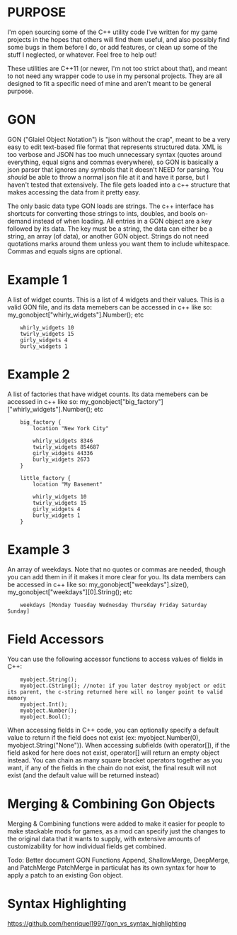# PURPOSE

I'm open sourcing some of the C++ utility code I've written for my game projects in the hopes that others will find them useful, and also possibly find some bugs in them before I do, or add features, or clean up some of the stuff I neglected, or whatever. Feel free to help out!

These utilities are C++11 (or newer, I'm not too strict about that), and meant to not need any wrapper code to use in my personal projects. They are all designed to fit a specific need of mine and aren't meant to be general purpose. 

# GON

GON ("Glaiel Object Notation") is "json without the crap", meant to be a very easy to edit text-based file format that represents structured data. XML is too verbose and JSON has too much unnecessary syntax (quotes around everything, equal signs and commas everywhere), so GON is basically a json parser that ignores any symbols that it doesn't NEED for parsing. You *should* be able to throw a normal json file at it and have it parse, but I haven't tested that extensively. The file gets loaded into a c++ structure that makes accessing the data from it pretty easy.

The only basic data type GON loads are strings. The c++ interface has shortcuts for converting those strings to ints, doubles, and bools on-demand instead of when loading. All entries in a GON object are a key followed by its data. The key must be a string, the data can either be a string, an array (of data), or another GON object. Strings do not need quotations marks around them unless you want them to include whitespace. Commas and equals signs are optional.

# Example 1
A list of widget counts. This is a list of 4 widgets and their values. This is a valid GON file, and its data memebers can be accessed in c++ like so: my_gonobject["whirly_widgets"].Number();  etc
```
    whirly_widgets 10
    twirly_widgets 15
    girly_widgets 4
    burly_widgets 1
```
    
# Example 2 
A list of factories that have widget counts. Its data memebers can be accessed in c++ like so: my_gonobject["big_factory"]["whirly_widgets"].Number();  etc
```
    big_factory {
        location "New York City"
    
        whirly_widgets 8346
        twirly_widgets 854687
        girly_widgets 44336
        burly_widgets 2673
    }
    
    little_factory {
        location "My Basement"
    
        whirly_widgets 10
        twirly_widgets 15
        girly_widgets 4
        burly_widgets 1
    }
 ```   
    
# Example 3
An array of weekdays. Note that no quotes or commas are needed, though you can add them in if it makes it more clear for you. Its data members can be accessed in c++ like so: my_gonobject["weekdays"].size(), my_gonobject["weekdays"][0].String();  etc
```
    weekdays [Monday Tuesday Wednesday Thursday Friday Saturday Sunday]
```    

# Field Accessors
You can use the following accessor functions to access values of fields in C++:
```   
    myobject.String();
    myobject.CString(); //note: if you later destroy myobject or edit its parent, the c-string returned here will no longer point to valid memory
    myobject.Int();
    myobject.Number();
    myobject.Bool();
```   

When accessing fields in C++ code, you can optionally specify a default value to return if the field does not exist (ex: myobject.Number(0), myobject.String("None")). 
When accessing subfields (with operator[]), if the field asked for here does not exist, operator[] will return an empty object instead. You can chain as many square bracket operators together as you want, if any of the fields in the chain do not exist, the final result will not exist (and the default value will be returned instead)

# Merging & Combining Gon Objects

Merging & Combining functions were added to make it easier for people to make stackable mods for games, as a mod can specify just the changes to the original data that it wants to supply, with extensive amounts of customizability for how individual fields get combined.

Todo: Better document GON Functions Append, ShallowMerge, DeepMerge, and PatchMerge
PatchMerge in particulat has its own syntax for how to apply a patch to an existing Gon object.


# Syntax Highlighting
https://github.com/henriquel1997/gon_vs_syntax_highlighting
